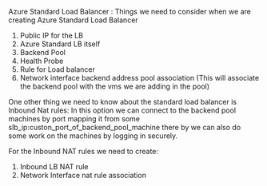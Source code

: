 Azure Standard Load Balancer : 
Things we need to consider when we are creating Azure Standard Load Balancer
1. Public IP for the LB
2. Azure Standard LB itself
3. Backend Pool
4. Health Probe
5. Rule for Load balancer
6. Network interface backend address pool association  (This will associate the backend pool with the vms we are adding in the pool)

One other thing we need to know about the standard load balancer is Inbound Nat rules:
In this option we can connect to the backend pool machines by port mapping it from some slb_ip:custon_port_of_backend_pool_machine there by we can also do some work on the machines by logging in securely.

For the Inbound NAT rules we need to create:
1. Inbound LB NAT rule 
2. Network Interface nat rule association